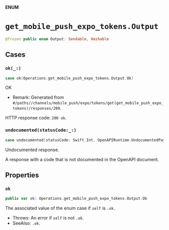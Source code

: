 **ENUM**

# `get_mobile_push_expo_tokens.Output`

```swift
@frozen public enum Output: Sendable, Hashable
```

## Cases
### `ok(_:)`

```swift
case ok(Operations.get_mobile_push_expo_tokens.Output.Ok)
```

OK

- Remark: Generated from `#/paths//channels/mobile_push/expo/tokens/get(get_mobile_push_expo_tokens)/responses/200`.

HTTP response code: `200 ok`.

### `undocumented(statusCode:_:)`

```swift
case undocumented(statusCode: Swift.Int, OpenAPIRuntime.UndocumentedPayload)
```

Undocumented response.

A response with a code that is not documented in the OpenAPI document.

## Properties
### `ok`

```swift
public var ok: Operations.get_mobile_push_expo_tokens.Output.Ok
```

The associated value of the enum case if `self` is `.ok`.

- Throws: An error if `self` is not `.ok`.
- SeeAlso: `.ok`.
